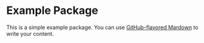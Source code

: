 # Example Package
This is a simple example package. You can use [GitHub-flavored Mardown](https://guides.github.com/features/mastering-markdown) to write your content.